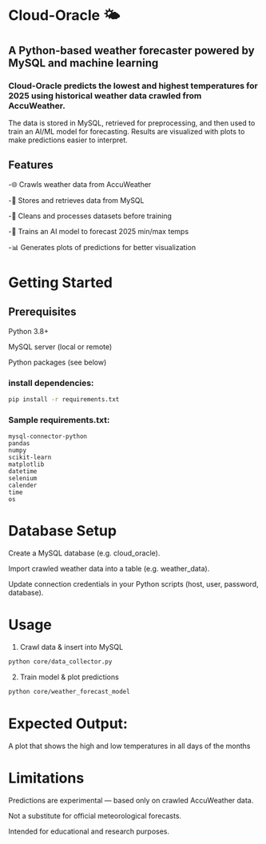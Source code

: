 # Cloud-Oracle 🌤️

## A Python-based weather forecaster powered by MySQL and machine learning

### Cloud-Oracle predicts the lowest and highest temperatures for 2025 using historical weather data crawled from AccuWeather.
The data is stored in MySQL, retrieved for preprocessing, and then used to train an AI/ML model for forecasting.
Results are visualized with plots to make predictions easier to interpret.

## Features

  -🌐 Crawls weather data from AccuWeather

  -💾 Stores and retrieves data from MySQL

  -🧹 Cleans and processes datasets before training

  -🤖 Trains an AI model to forecast 2025 min/max temps

  -📊 Generates plots of predictions for better visualization

# Getting Started
## Prerequisites
  Python 3.8+
  
  MySQL server (local or remote)
  
  Python packages (see below)
### install dependencies:
```bash
pip install -r requirements.txt
```
### Sample requirements.txt:
```
mysql-connector-python
pandas
numpy
scikit-learn
matplotlib
datetime
selenium
calender
time
os
```
# Database Setup
  Create a MySQL database (e.g. cloud_oracle).
  
  Import crawled weather data into a table (e.g. weather_data).
  
  Update connection credentials in your Python scripts (host, user, password, database).

# Usage
1. Crawl data & insert into MySQL
```bash
python core/data_collector.py
```
2. Train model & plot predictions
```bash
python core/weather_forecast_model
```
# Expected Output:
  A plot that shows the high and low temperatures in all days of the months

# Limitations
  Predictions are experimental — based only on crawled AccuWeather data.
  
  Not a substitute for official meteorological forecasts.
  
  Intended for educational and research purposes.

